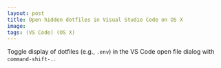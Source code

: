 ```yaml
---
layout: post
title: Open hidden dotfiles in Visual Studio Code on OS X
image: 
tags: (VS Code) (OS X)
---
```


Toggle display of dotfiles (e.g., `.env`) in the VS Code open file dialog with `command-shift-.`.
